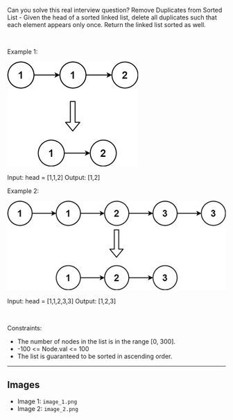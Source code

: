 Can you solve this real interview question? Remove Duplicates from Sorted List - Given the head of a sorted linked list, delete all duplicates such that each element appears only once. Return the linked list sorted as well.

 

Example 1:

![Example 1](./image_1.png)


Input: head = [1,1,2]
Output: [1,2]


Example 2:

![Example 2](./image_2.png)


Input: head = [1,1,2,3,3]
Output: [1,2,3]


 

Constraints:

 * The number of nodes in the list is in the range [0, 300].
 * -100 <= Node.val <= 100
 * The list is guaranteed to be sorted in ascending order.

---

## Images

- Image 1: `image_1.png`
- Image 2: `image_2.png`
